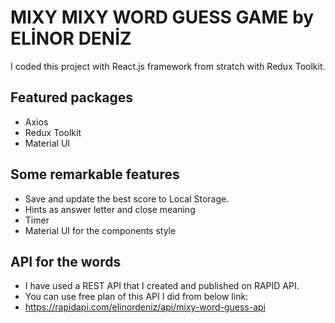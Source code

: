# MIXY MIXY WORD GUESS GAME by ELİNOR DENİZ

I coded this project with React.js framework from stratch with Redux Toolkit.

## Featured packages

- Axios
- Redux Toolkit
- Material UI

## Some remarkable features

- Save and update the best score to Local Storage.
- Hints as answer letter and close meaning
- Timer
- Material UI for the components style

## API for the words

- I have used a REST API that I created and published on RAPID API.
- You can use free plan of this API I did from below link:
- https://rapidapi.com/elinordeniz/api/mixy-word-guess-api
